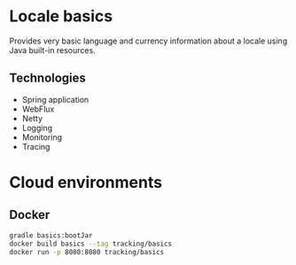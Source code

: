# Locale basics

Provides very basic language and currency information about a locale using Java built-in resources.

## Technologies

- Spring application
- WebFlux
- Netty
- Logging
- Monitoring
- Tracing

# Cloud environments

## Docker

```bash
gradle basics:bootJar
docker build basics --tag tracking/basics
docker run -p 8080:8080 tracking/basics
```
